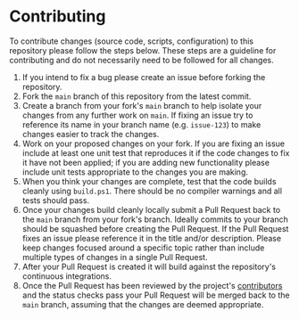 # Contributing

To contribute changes (source code, scripts, configuration) to this repository please follow the steps below.
These steps are a guideline for contributing and do not necessarily need to be followed for all changes.

1. If you intend to fix a bug please create an issue before forking the repository.
1. Fork the `main` branch of this repository from the latest commit.
1. Create a branch from your fork's `main` branch to help isolate your changes from any further work on `main`. If fixing an issue try to reference its name in your branch name (e.g. `issue-123`) to make changes easier to track the changes.
1. Work on your proposed changes on your fork. If you are fixing an issue include at least one unit test that reproduces it if the code changes to fix it have not been applied; if you are adding new functionality please include unit tests appropriate to the changes you are making.
1. When you think your changes are complete, test that the code builds cleanly using `build.ps1`. There should be no compiler warnings and all tests should pass.
1. Once your changes build cleanly locally submit a Pull Request back to the `main` branch from your fork's branch. Ideally commits to your branch should be squashed before creating the Pull Request. If the Pull Request fixes an issue please reference it in the title and/or description. Please keep changes focused around a specific topic rather than include multiple types of changes in a single Pull Request.
1. After your Pull Request is created it will build against the repository's continuous integrations.
1. Once the Pull Request has been reviewed by the project's [contributors](https://github.com/martincostello/build-kit/graphs/contributors) and the status checks pass your Pull Request will be merged back to the `main` branch, assuming that the changes are deemed appropriate.
